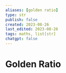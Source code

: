 ```yaml
---
aliases: [golden ratio]
type: str
publish: false
created: 2023-08-26
last_edited: 2023-08-26
tags: maths, list[str]
chatgpt: false
---
```

# Golden Ratio